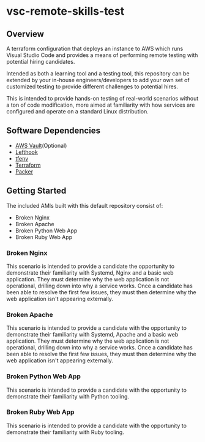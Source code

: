 # vsc-remote-skills-test

## Overview

A terraform configuration that deploys an instance to AWS which runs Visual Studio Code and provides a means of performing remote testing with potential hiring candidates.

Intended as both a learning tool and a testing tool, this repository can be extended by your in-house engineers/developers to add your own set of customized testing to provide different challenges to potential hires.

This is intended to provide hands-on testing of real-world scenarios without a ton of code modification, more aimed at familiarity with how services are configured and operate on a standard Linux distribution.

## Software Dependencies

- [AWS Vault][aws-vault](Optional)
- [Lefthook][lefthook]
- [tfenv][tfenv]
- [Terraform][terraform]
- [Packer][packer]

## Getting Started

The included AMIs built with this default repository consist of:

- Broken Nginx
- Broken Apache
- Broken Python Web App
- Broken Ruby Web App

### Broken Nginx

This scenario is intended to provide a candidate the opportunity to demonstrate their familiarity with Systemd, Nginx and a basic web application.  They must determine why the web application is not operational, drilling down into why a service works.  Once a candidate has been able to resolve the first few issues, they must then determine why the web application isn't appearing externally.

### Broken Apache

This scenario is intended to provide a candidate with the opportunity to demonstrate their familiarity with Systemd, Apache and a basic web application.  They must determine why the web application is not operational, drilling down into why a service works.  Once a candidate has been able to resolve the first few issues, they must then determine why the web application isn't appearing externally.

### Broken Python Web App

This scenario is intended to provide a candidate with the opportunity to demonstrate their familiarity with Python tooling.

### Broken Ruby Web App

This scenario is intended to provide a candidate with the opportunity to demonstrate their familiarity with Ruby tooling.

[aws-vault]: https://github.com/99designs/aws-vault
[lefthook]: https://github.com/Arkweid/lefthook
[tfenv]: https://github.com/tfutils/tfenv
[terraform]: https://www.terraform.io/
[packer]: https://www.packer.io/

